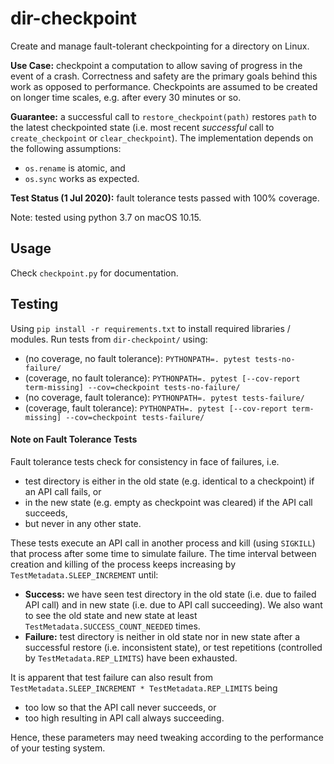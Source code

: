 # dir-checkpoint
Create and manage fault-tolerant checkpointing for a directory on Linux.

__Use Case:__ checkpoint a computation to allow saving of progress in the event of a crash. Correctness and safety are the primary goals behind this work as opposed to performance. Checkpoints are assumed to be created on longer time scales, e.g. after every 30 minutes or so.

__Guarantee:__ a successful call to `restore_checkpoint(path)` restores `path` to the latest checkpointed state (i.e. most recent _successful_ call to `create_checkpoint` or `clear_checkpoint`). The implementation depends on the following assumptions:
- `os.rename` is atomic, and
- `os.sync` works as expected.

__Test Status (1 Jul 2020):__ fault tolerance tests passed with 100% coverage.

Note: tested using python 3.7 on macOS 10.15.

## Usage
Check `checkpoint.py` for documentation.

## Testing
Using `pip install -r requirements.txt` to install required libraries / modules. Run tests from `dir-checkpoint/` using:
- (no coverage, no fault tolerance): `PYTHONPATH=. pytest tests-no-failure/`
- (coverage, no fault tolerance): `PYTHONPATH=. pytest [--cov-report term-missing] --cov=checkpoint tests-no-failure/` 
- (no coverage, fault tolerance): `PYTHONPATH=. pytest tests-failure/`
- (coverage, fault tolerance): `PYTHONPATH=. pytest [--cov-report term-missing] --cov=checkpoint tests-failure/`

#### Note on Fault Tolerance Tests
Fault tolerance tests check for consistency in face of failures, i.e.
- test directory is either in the old state (e.g. identical to a checkpoint) if an API call fails, or
- in the new state (e.g. empty as checkpoint was cleared) if the API call succeeds,
- but never in any other state.

These tests execute an API call in another process and kill (using `SIGKILL`) that process after some time to simulate failure. The time interval between creation and killing of the process keeps increasing by `TestMetadata.SLEEP_INCREMENT` until:
- **Success:** we have seen test directory in the old state (i.e. due to failed API call) and in new state (i.e. due to API call succeeding). We also want to see the old state and new state at least `TestMetadata.SUCCESS_COUNT_NEEDED` times.
- **Failure:** test directory is neither in old state nor in new state after a successful restore (i.e. inconsistent state), or test repetitions (controlled by `TestMetadata.REP_LIMITS`) have been exhausted.

It is apparent that test failure can also result from `TestMetadata.SLEEP_INCREMENT * TestMetadata.REP_LIMITS` being
- too low so that the API call never succeeds, or
- too high resulting in API call always succeeding.

Hence, these parameters may need tweaking according to the performance of your testing system.
